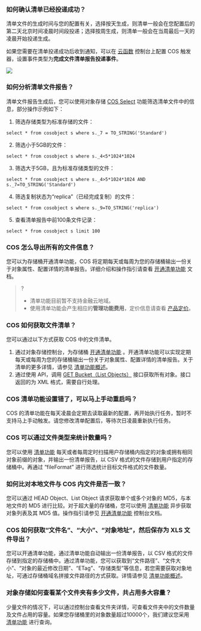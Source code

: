 ### 如何确认清单已经投递成功？

清单文件的生成时间与您的配置有关，选择按天生成，则清单一般会在您配置后的第二天北京时间凌晨时间段投递；选择按周生成，则清单一般会在当周最后一天的凌晨开始投递生成。

如果您需要在清单投递成功后收到通知，可以在 [云函数](https://console.cloud.tencent.com/scf) 控制台上配置 COS 触发器，设置事件类型为**完成文件清单报告投递事件**。

![](https://main.qcloudimg.com/raw/cfb17f03a9d103911a414ef8ec09a713.png)

### 如何分析清单文件报告？

清单文件报告生成后，您可以使用对象存储 [COS Select](https://cloud.tencent.com/document/product/436/37635) 功能筛选清单文件中的信息，部分操作示例如下：

1. 筛选存储类型为标准存储的文件：
```
select * from cosobject s where s._7 = TO_STRING('Standard')
```
2. 筛选小于5GB的文件：
```
select * from cosobject s where s._4<5*1024*1024
```
3. 筛选大于5GB，且为标准存储类型的文件：
```
select * from cosobject s where s._4>5*1024*1024 AND s._7=TO_STRING('Standard')
```
4. 筛选复制状态为“replica”（已经完成复制）的文件：
```
select * from cosobject s where s._9=TO_STRING('replica')
```
5. 查看清单报告中前100条文件记录：
```
select * from cosobject s limit 100
```

### COS 怎么导出所有的文件信息？

您可以为存储桶开通清单功能，COS 将定期每天或每周为您的存储桶输出一份关于对象属性、配置详情的清单报告。详细介绍和操作指引请查看 [开通清单功能](https://cloud.tencent.com/document/product/436/33702) 文档。

>?
>- 清单功能目前暂不支持金融云地域。
>- 使用清单功能会产生相应的**管理功能费用**，定价信息请查看 [产品定价](https://buy.cloud.tencent.com/price/cos)。

### COS 如何获取文件清单？

您可以通过以下方式获取 COS 中的文件清单。

1. 通过对象存储控制台，为存储桶 [开通清单功能](https://cloud.tencent.com/document/product/436/33702) 。开通清单功能可以实现定期每天或每周为您的存储桶输出一份关于对象属性、配置详情的清单报告。关于清单的更多详情，请参见 [清单功能概述](https://cloud.tencent.com/document/product/436/33703)。
2. 通过使用 API，调用  [GET Bucket（List Objects）](https://cloud.tencent.com/document/product/436/7734) 接口获取所有对象。接口返回的为 XML 格式，需要自行处理。

### COS 清单功能设置错了，可以马上手动重启吗？

COS 的清单功能在每天凌晨会定期去读取最新的配置，再开始执行任务，暂时不支持马上手动触发。请您修改清单配置后，等待次日凌晨重新执行任务。

### COS 可以通过文件类型来统计数量吗？

您可以使用 [清单功能](https://cloud.tencent.com/document/product/436/33703) 每天或者每周定时扫描用户存储桶内指定的对象或拥有相同对象前缀的对象，并输出一份清单报告，以 CSV 格式的文件存储到用户指定的存储桶中。再通过 “fileFormat” 进行筛选统计目标文件格式的文件数量。

### 如何比对本地文件与 COS 内文件是否一致？
您可以通过 HEAD Object、List Object 请求获取单个或多个对象的 MD5，与本地文件的 MD5 进行比较。对于超大量的存储桶，您可以使用 [清单功能](https://cloud.tencent.com/document/product/436/33703) 异步获取对象列表及其 MD5 值。操作指引请参见 [开通清单功能](https://cloud.tencent.com/document/product/436/33702) 控制台文档。

### COS 如何获取“文件名”、“大小”、“对象地址”，然后保存为 XLS 文件导出？

您可以开通清单功能，通过清单功能自动输出一份清单报告，以 CSV 格式的文件存储到指定的存储桶中。通过清单功能，您可以获取到“文件路径”、“文件大小”、“对象的最近修改日期”、“ETag”、“存储类型”等信息，若您需要获取对象地址，可通过存储桶域名拼接文件路径的方式获取。详情请参见 [清单功能概述](https://cloud.tencent.com/document/product/436/33703)。

### 对象存储如何查看某个文件夹有多少文件，共占用多大容量？

少量文件的情况下，可以通过控制台查看文件夹详情，可查看文件夹中的文件数量及文件占用的容量。如果您存储桶里的对象数量超过10000个，我们建议您采用 [清单功能](https://cloud.tencent.com/document/product/436/33703) 进行查询。


